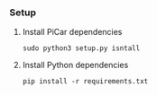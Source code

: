 ### Setup

1. Install PiCar dependencies
    
    ```console
    sudo python3 setup.py isntall
    ```

2. Install Python dependencies 
    
    ```console
    pip install -r requirements.txt
    ```
   
